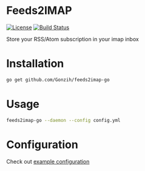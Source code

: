 # Feeds2IMAP
[![License](http://img.shields.io/:license-mit-blue.svg)](https://github.com/Gonzih/feeds2imap.clj/blob/master/LICENSE.md)
[![Build Status](https://travis-ci.org/Gonzih/feeds2imap-go.svg?branch=master)](https://travis-ci.org/Gonzih/feeds2imap-go)

Store your RSS/Atom subscription in your imap inbox

# Installation

```bash
go get github.com/Gonzih/feeds2imap-go
```

# Usage

```bash
feeds2imap-go --daemon --config config.yml
```

# Configuration

Check out [example configuration](https://github.com/Gonzih/feeds2imap-go/blob/master/config.example.yaml)
